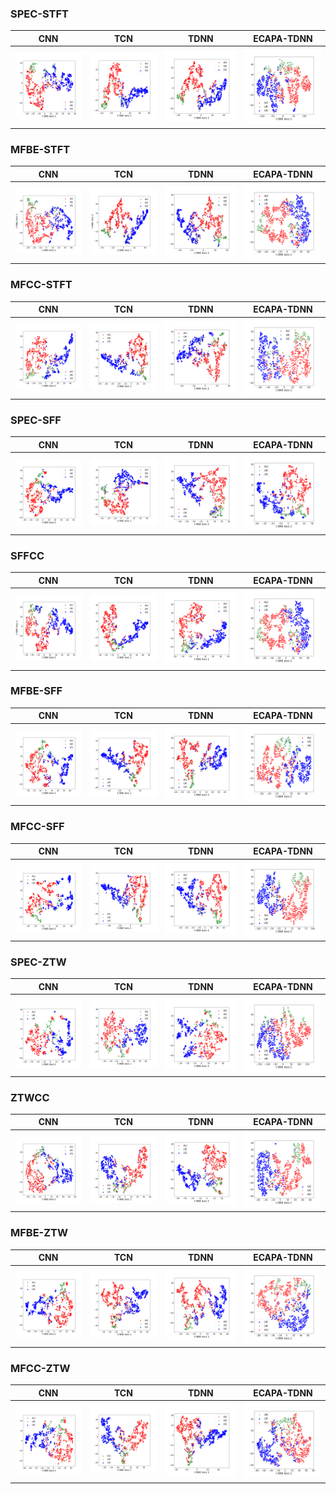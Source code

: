 ### SPEC-STFT
|CNN      | TCN      | TDNN      | ECAPA-TDNN      |
|------------|-------------|-------------|-------------|
| <img src="https://github.com/r39ashmi/e2e_dialect/blob/main/resources/t-SNE_projections/SPEC-STFT/Fig1.png?raw=true" width="250"> | <img src="https://github.com/r39ashmi/e2e_dialect/blob/main/resources/t-SNE_projections/SPEC-STFT/Fig2.png?raw=true" width="250"> | <img src="https://github.com/r39ashmi/e2e_dialect/blob/main/resources/t-SNE_projections/SPEC-STFT/Fig3.png?raw=true" width="250"> | <img src="https://github.com/r39ashmi/e2e_dialect/blob/main/resources/t-SNE_projections/SPEC-STFT/Fig4.png?raw=true" width="250"> |

### MFBE-STFT
|CNN      | TCN      | TDNN      | ECAPA-TDNN      |
|------------|-------------|-------------|-------------|
| <img src="https://github.com/r39ashmi/e2e_dialect/blob/main/resources/t-SNE_projections/MFBE-STFT/Fig1.png?raw=true" width="250"> | <img src="https://github.com/r39ashmi/e2e_dialect/blob/main/resources/t-SNE_projections/MFBE-STFT/Fig2.png?raw=true" width="250"> | <img src="https://github.com/r39ashmi/e2e_dialect/blob/main/resources/t-SNE_projections/MFBE-STFT/Fig3.png?raw=true" width="250"> | <img src="https://github.com/r39ashmi/e2e_dialect/blob/main/resources/t-SNE_projections/MFBE-STFT/Fig4.png?raw=true" width="250"> |

### MFCC-STFT
|CNN      | TCN      | TDNN      | ECAPA-TDNN      |
|------------|-------------|-------------|-------------|
| <img src="https://github.com/r39ashmi/e2e_dialect/blob/main/resources/t-SNE_projections/MFCC-STFT/Fig1.png?raw=true" width="250"> | <img src="https://github.com/r39ashmi/e2e_dialect/blob/main/resources/t-SNE_projections/MFCC-STFT/Fig2.png?raw=true" width="250"> | <img src="https://github.com/r39ashmi/e2e_dialect/blob/main/resources/t-SNE_projections/MFCC-STFT/Fig3.png?raw=true" width="250"> | <img src="https://github.com/r39ashmi/e2e_dialect/blob/main/resources/t-SNE_projections/MFCC-STFT/Fig4.png?raw=true" width="250"> |

### SPEC-SFF
|CNN      | TCN      | TDNN      | ECAPA-TDNN      |
|------------|-------------|-------------|-------------|
| <img src="https://github.com/r39ashmi/e2e_dialect/blob/main/resources/t-SNE_projections/SPEC-SFF/Fig1.png?raw=true" width="250"> | <img src="https://github.com/r39ashmi/e2e_dialect/blob/main/resources/t-SNE_projections/SPEC-SFF/Fig2.png?raw=true" width="250"> | <img src="https://github.com/r39ashmi/e2e_dialect/blob/main/resources/t-SNE_projections/SPEC-SFF/Fig3.png?raw=true" width="250"> | <img src="https://github.com/r39ashmi/e2e_dialect/blob/main/resources/t-SNE_projections/SPEC-SFF/Fig4.png?raw=true" width="250"> |

### SFFCC

|CNN      | TCN      | TDNN      | ECAPA-TDNN      |
|------------|-------------|-------------|-------------|
| <img src="https://github.com/r39ashmi/e2e_dialect/blob/main/resources/t-SNE_projections/SFFCC/Figure8a-1.png?raw=true" width="250"> | <img src="https://github.com/r39ashmi/e2e_dialect/blob/main/resources/t-SNE_projections/SFFCC/Figure8b-1.png?raw=true" width="250"> | <img src="https://github.com/r39ashmi/e2e_dialect/blob/main/resources/t-SNE_projections/SFFCC/Figure8c-1.png?raw=true" width="250"> | <img src="https://github.com/r39ashmi/e2e_dialect/blob/main/resources/t-SNE_projections/SFFCC/Figure8d-1.png?raw=true" width="250"> | 

### MFBE-SFF
|CNN      | TCN      | TDNN      | ECAPA-TDNN      |
|------------|-------------|-------------|-------------|
| <img src="https://github.com/r39ashmi/e2e_dialect/blob/main/resources/t-SNE_projections/MFBE-SFF/Fig1.png?raw=true" width="250"> | <img src="https://github.com/r39ashmi/e2e_dialect/blob/main/resources/t-SNE_projections/MFBE-SFF/Fig2.png?raw=true" width="250"> | <img src="https://github.com/r39ashmi/e2e_dialect/blob/main/resources/t-SNE_projections/MFBE-SFF/Fig3.png?raw=true" width="250"> | <img src="https://github.com/r39ashmi/e2e_dialect/blob/main/resources/t-SNE_projections/MFBE-SFF/Fig4.png?raw=true" width="250"> |



### MFCC-SFF
|CNN      | TCN      | TDNN      | ECAPA-TDNN      |
|------------|-------------|-------------|-------------|
| <img src="https://github.com/r39ashmi/e2e_dialect/blob/main/resources/t-SNE_projections/MFCC-SFF/Fig1.png?raw=true" width="250"> | <img src="https://github.com/r39ashmi/e2e_dialect/blob/main/resources/t-SNE_projections/MFCC-SFF/Fig2.png?raw=true" width="250"> | <img src="https://github.com/r39ashmi/e2e_dialect/blob/main/resources/t-SNE_projections/MFCC-SFF/Fig3.png?raw=true" width="250"> | <img src="https://github.com/r39ashmi/e2e_dialect/blob/main/resources/t-SNE_projections/MFCC-SFF/Fig4.png?raw=true" width="250"> |

### SPEC-ZTW
|CNN      | TCN      | TDNN      | ECAPA-TDNN      |
|------------|-------------|-------------|-------------|
| <img src="https://github.com/r39ashmi/e2e_dialect/blob/main/resources/t-SNE_projections/SPEC-ZTW/Fig1.png?raw=true" width="250"> | <img src="https://github.com/r39ashmi/e2e_dialect/blob/main/resources/t-SNE_projections/SPEC-ZTW/Fig2.png?raw=true" width="250"> | <img src="https://github.com/r39ashmi/e2e_dialect/blob/main/resources/t-SNE_projections/SPEC-ZTW/Fig3.png?raw=true" width="250"> | <img src="https://github.com/r39ashmi/e2e_dialect/blob/main/resources/t-SNE_projections/SPEC-ZTW/Fig4.png?raw=true" width="250"> |


### ZTWCC
|CNN      | TCN      | TDNN      | ECAPA-TDNN      |
|------------|-------------|-------------|-------------|
| <img src="https://github.com/r39ashmi/e2e_dialect/blob/main/resources/t-SNE_projections/ZTWCC/Fig1.png?raw=true" width="250"> | <img src="https://github.com/r39ashmi/e2e_dialect/blob/main/resources/t-SNE_projections/ZTWCC/Fig2.png?raw=true" width="250"> | <img src="https://github.com/r39ashmi/e2e_dialect/blob/main/resources/t-SNE_projections/ZTWCC/Fig3.png?raw=true" width="250"> | <img src="https://github.com/r39ashmi/e2e_dialect/blob/main/resources/t-SNE_projections/ZTWCC/Fig4.png?raw=true" width="250"> |

### MFBE-ZTW
|CNN      | TCN      | TDNN      | ECAPA-TDNN      |
|------------|-------------|-------------|-------------|
| <img src="https://github.com/r39ashmi/e2e_dialect/blob/main/resources/t-SNE_projections/MFBE-ZTW/Fig1.png?raw=true" width="250"> | <img src="https://github.com/r39ashmi/e2e_dialect/blob/main/resources/t-SNE_projections/MFBE-ZTW/Fig2.png?raw=true" width="250"> | <img src="https://github.com/r39ashmi/e2e_dialect/blob/main/resources/t-SNE_projections/MFBE-ZTW/Fig3.png?raw=true" width="250"> | <img src="https://github.com/r39ashmi/e2e_dialect/blob/main/resources/t-SNE_projections/MFBE-ZTW/Fig4.png?raw=true" width="250"> |

### MFCC-ZTW
|CNN      | TCN      | TDNN      | ECAPA-TDNN      |
|------------|-------------|-------------|-------------|
| <img src="https://github.com/r39ashmi/e2e_dialect/blob/main/resources/t-SNE_projections/MFCC-ZTW/Fig1.png?raw=true" width="250"> | <img src="https://github.com/r39ashmi/e2e_dialect/blob/main/resources/t-SNE_projections/MFCC-ZTW/Fig2.png?raw=true" width="250"> | <img src="https://github.com/r39ashmi/e2e_dialect/blob/main/resources/t-SNE_projections/MFCC-ZTW/Fig3.png?raw=true" width="250"> | <img src="https://github.com/r39ashmi/e2e_dialect/blob/main/resources/t-SNE_projections/MFCC-ZTW/Fig4.png?raw=true" width="250"> |
